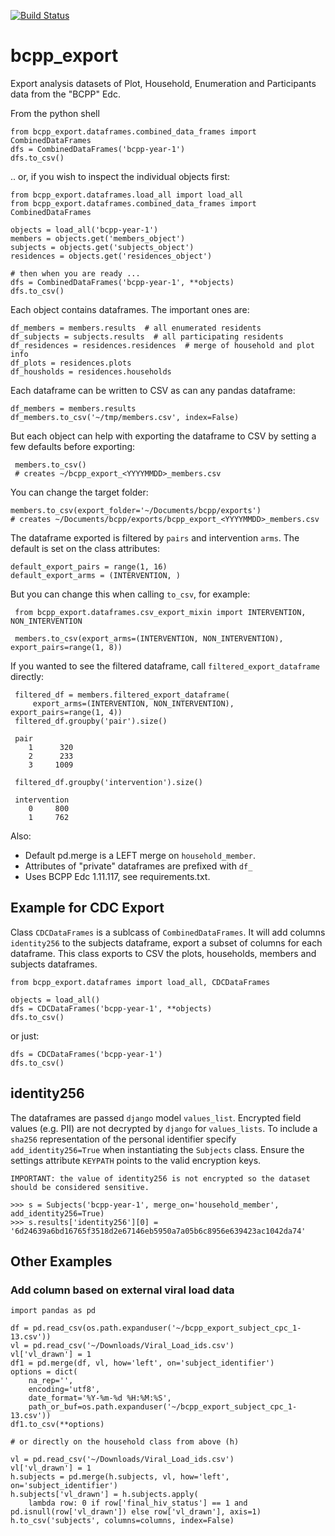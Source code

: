 [![Build Status](https://travis-ci.org/botswana-harvard/bcpp-export.svg?branch=develop)](https://travis-ci.org/botswana-harvard/bcpp-export)

# bcpp_export

Export analysis datasets of Plot, Household, Enumeration and Participants data from the "BCPP" Edc.

From the python shell

    from bcpp_export.dataframes.combined_data_frames import CombinedDataFrames
    dfs = CombinedDataFrames('bcpp-year-1')
    dfs.to_csv()    

.. or, if you wish to inspect the individual objects first:

    from bcpp_export.dataframes.load_all import load_all
    from bcpp_export.dataframes.combined_data_frames import CombinedDataFrames

    objects = load_all('bcpp-year-1')
    members = objects.get('members_object')
    subjects = objects.get('subjects_object')
    residences = objects.get('residences_object')

    # then when you are ready ...    
    dfs = CombinedDataFrames('bcpp-year-1', **objects)
    dfs.to_csv()    

Each object contains dataframes. The important ones are: 
    
    df_members = members.results  # all enumerated residents
    df_subjects = subjects.results  # all participating residents
    df_residences = residences.residences  # merge of household and plot info
    df_plots = residences.plots
    df_housholds = residences.households

Each dataframe can be written to CSV as can any pandas dataframe:

    df_members = members.results
    df_members.to_csv('~/tmp/members.csv', index=False)

But each object can help with exporting the dataframe to CSV by setting a few defaults before exporting:

     members.to_csv()
     # creates ~/bcpp_export_<YYYYMMDD>_members.csv
     
You can change the target folder:

    members.to_csv(export_folder='~/Documents/bcpp/exports')
    # creates ~/Documents/bcpp/exports/bcpp_export_<YYYYMMDD>_members.csv

The dataframe exported is filtered by `pairs` and intervention `arms`. The default is set on the class attributes:

    default_export_pairs = range(1, 16)
    default_export_arms = (INTERVENTION, )
    
But you can change this when calling `to_csv`, for example:

     from bcpp_export.dataframes.csv_export_mixin import INTERVENTION, NON_INTERVENTION 
     
     members.to_csv(export_arms=(INTERVENTION, NON_INTERVENTION), export_pairs=range(1, 8))

 If you wanted to see the filtered dataframe, call `filtered_export_dataframe` directly:
 
     filtered_df = members.filtered_export_dataframe(
         export_arms=(INTERVENTION, NON_INTERVENTION), export_pairs=range(1, 4))
     filtered_df.groupby('pair').size()

     pair
        1      320
        2      233
        3     1009

     filtered_df.groupby('intervention').size()

     intervention
        0     800
        1     762

Also:
* Default pd.merge is a LEFT merge on `household_member`.
* Attributes of "private" dataframes are prefixed with `df_` 
* Uses BCPP Edc 1.11.117, see requirements.txt.

## Example for CDC Export

Class `CDCDataFrames` is a sublcass of `CombinedDataFrames`. It will add columns `identity256` to the subjects dataframe, export a subset of columns for each dataframe. This class exports to CSV the plots, households, members and subjects dataframes.
    
    from bcpp_export.dataframes import load_all, CDCDataFrames
    
    objects = load_all()
    dfs = CDCDataFrames('bcpp-year-1', **objects)
    dfs.to_csv()
    
or just:

    dfs = CDCDataFrames('bcpp-year-1')
    dfs.to_csv()

## identity256
The dataframes are passed `django` model `values_list`. Encrypted field values (e.g. PII) are not decrypted by `django` for `values_lists`. To include a `sha256` representation of the personal identifier specify `add_identity256=True` when instantiating the `Subjects` class. Ensure the settings attribute `KEYPATH` points to the valid encryption keys. 
    
    IMPORTANT: the value of identity256 is not encrypted so the dataset should be considered sensitive.

    >>> s = Subjects('bcpp-year-1', merge_on='household_member', add_identity256=True)
    >>> s.results['identity256'][0] = '6d24639a6bd16765f3518d2e67146eb5950a7a05b6c8956e639423ac1042da74'

## Other Examples

### Add column based on external viral load data

    import pandas as pd
 
    df = pd.read_csv(os.path.expanduser('~/bcpp_export_subject_cpc_1-13.csv'))
    vl = pd.read_csv('~/Downloads/Viral_Load_ids.csv')
    vl['vl_drawn'] = 1
    df1 = pd.merge(df, vl, how='left', on='subject_identifier')
    options = dict(
        na_rep='',
        encoding='utf8',
        date_format='%Y-%m-%d %H:%M:%S',
        path_or_buf=os.path.expanduser('~/bcpp_export_subject_cpc_1-13.csv'))
    df1.to_csv(**options)
    
    # or directly on the household class from above (h)
    
    vl = pd.read_csv('~/Downloads/Viral_Load_ids.csv')
    vl['vl_drawn'] = 1
    h.subjects = pd.merge(h.subjects, vl, how='left', on='subject_identifier')    
    h.subjects['vl_drawn'] = h.subjects.apply(
        lambda row: 0 if row['final_hiv_status'] == 1 and pd.isnull(row['vl_drawn']) else row['vl_drawn'], axis=1)
    h.to_csv('subjects', columns=columns, index=False)
